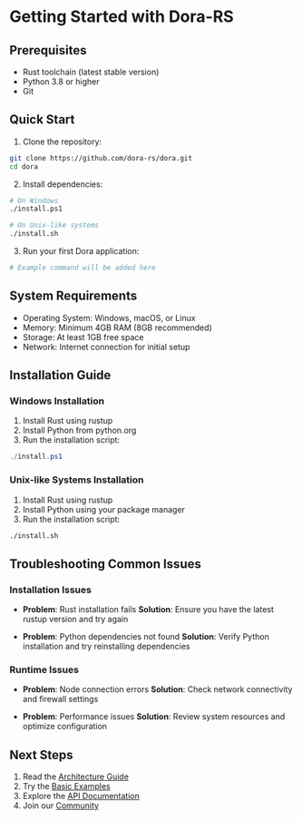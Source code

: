 # Getting Started with Dora-RS

## Prerequisites
- Rust toolchain (latest stable version)
- Python 3.8 or higher
- Git

## Quick Start

1. Clone the repository:
```bash
git clone https://github.com/dora-rs/dora.git
cd dora
```

2. Install dependencies:
```bash
# On Windows
./install.ps1

# On Unix-like systems
./install.sh
```

3. Run your first Dora application:
```bash
# Example command will be added here
```

## System Requirements
- Operating System: Windows, macOS, or Linux
- Memory: Minimum 4GB RAM (8GB recommended)
- Storage: At least 1GB free space
- Network: Internet connection for initial setup

## Installation Guide

### Windows Installation
1. Install Rust using rustup
2. Install Python from python.org
3. Run the installation script:
```powershell
./install.ps1
```

### Unix-like Systems Installation
1. Install Rust using rustup
2. Install Python using your package manager
3. Run the installation script:
```bash
./install.sh
```

## Troubleshooting Common Issues

### Installation Issues
- **Problem**: Rust installation fails
  **Solution**: Ensure you have the latest rustup version and try again

- **Problem**: Python dependencies not found
  **Solution**: Verify Python installation and try reinstalling dependencies

### Runtime Issues
- **Problem**: Node connection errors
  **Solution**: Check network connectivity and firewall settings

- **Problem**: Performance issues
  **Solution**: Review system resources and optimize configuration

## Next Steps
1. Read the [Architecture Guide](./architecture.md)
2. Try the [Basic Examples](./examples/basic.md)
3. Explore the [API Documentation](./api/README.md)
4. Join our [Community](./community.md)